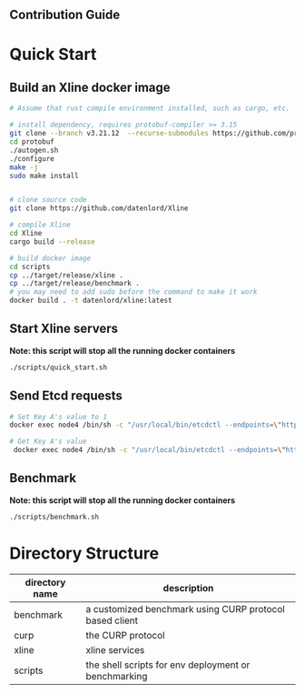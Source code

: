 Contribution Guide
----

# Quick Start

## Build an Xline docker image

```bash
# Assume that rust compile environment installed, such as cargo, etc.

# install dependency, requires protobuf-compiler >= 3.15
git clone --branch v3.21.12  --recurse-submodules https://github.com/protocolbuffers/protobuf
cd protobuf
./autogen.sh
./configure
make -j
sudo make install 


# clone source code
git clone https://github.com/datenlord/Xline

# compile Xline
cd Xline
cargo build --release

# build docker image
cd scripts
cp ../target/release/xline .
cp ../target/release/benchmark .
# you may need to add sudo before the command to make it work
docker build . -t datenlord/xline:latest
```

## Start Xline servers

**Note: this script will stop all the running docker containers**

``` bash
./scripts/quick_start.sh
```

## Send Etcd requests

``` bash
# Set Key A's value to 1
docker exec node4 /bin/sh -c "/usr/local/bin/etcdctl --endpoints=\"http://172.20.0.3:2379\" put A 1"

# Get Key A's value
 docker exec node4 /bin/sh -c "/usr/local/bin/etcdctl --endpoints=\"http://172.20.0.3:2379\" get A"
```

## Benchmark

**Note: this script will stop all the running docker containers**
```bash
./scripts/benchmark.sh
```

# Directory Structure

| directory name | description |
|----------------|-------------|
| benchmark      | a customized benchmark using CURP protocol based client |
| curp           | the CURP protocol |
| xline          | xline services |
| scripts        | the shell scripts for env deployment or benchmarking |
